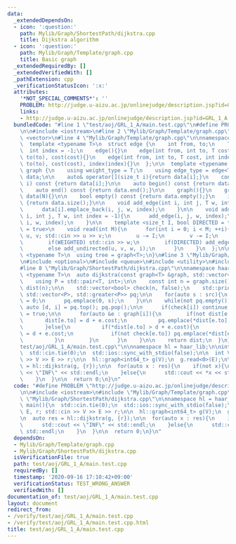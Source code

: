 ```yaml
---
data:
  _extendedDependsOn:
  - icon: ':question:'
    path: Mylib/Graph/ShortestPath/dijkstra.cpp
    title: Dijkstra algorithm
  - icon: ':question:'
    path: Mylib/Graph/Template/graph.cpp
    title: Basic graph
  _extendedRequiredBy: []
  _extendedVerifiedWith: []
  _pathExtension: cpp
  _verificationStatusIcon: ':x:'
  attributes:
    '*NOT_SPECIAL_COMMENTS*': ''
    PROBLEM: http://judge.u-aizu.ac.jp/onlinejudge/description.jsp?id=GRL_1_A
    links:
    - http://judge.u-aizu.ac.jp/onlinejudge/description.jsp?id=GRL_1_A
  bundledCode: "#line 1 \"test/aoj/GRL_1_A/main.test.cpp\"\n#define PROBLEM \"http://judge.u-aizu.ac.jp/onlinejudge/description.jsp?id=GRL_1_A\"\
    \n\n#include <iostream>\n#line 2 \"Mylib/Graph/Template/graph.cpp\"\n#include\
    \ <vector>\n#line 4 \"Mylib/Graph/Template/graph.cpp\"\n\nnamespace haar_lib {\n\
    \  template <typename T>\n  struct edge {\n    int from, to;\n    T cost;\n  \
    \  int index = -1;\n    edge(){}\n    edge(int from, int to, T cost): from(from),\
    \ to(to), cost(cost){}\n    edge(int from, int to, T cost, int index): from(from),\
    \ to(to), cost(cost), index(index){}\n  };\n\n  template <typename T>\n  struct\
    \ graph {\n    using weight_type = T;\n    using edge_type = edge<T>;\n\n    std::vector<std::vector<edge<T>>>\
    \ data;\n\n    auto& operator[](size_t i){return data[i];}\n    const auto& operator[](size_t\
    \ i) const {return data[i];}\n\n    auto begin() const {return data.begin();}\n\
    \    auto end() const {return data.end();}\n\n    graph(){}\n    graph(int N):\
    \ data(N){}\n\n    bool empty() const {return data.empty();}\n    int size() const\
    \ {return data.size();}\n\n    void add_edge(int i, int j, T w, int index = -1){\n\
    \      data[i].emplace_back(i, j, w, index);\n    }\n\n    void add_undirected(int\
    \ i, int j, T w, int index = -1){\n      add_edge(i, j, w, index);\n      add_edge(j,\
    \ i, w, index);\n    }\n\n    template <size_t I, bool DIRECTED = true, bool WEIGHTED\
    \ = true>\n    void read(int M){\n      for(int i = 0; i < M; ++i){\n        int\
    \ u, v; std::cin >> u >> v;\n        u -= I;\n        v -= I;\n        T w = 1;\n\
    \        if(WEIGHTED) std::cin >> w;\n        if(DIRECTED) add_edge(u, v, w, i);\n\
    \        else add_undirected(u, v, w, i);\n      }\n    }\n  };\n\n  template\
    \ <typename T>\n  using tree = graph<T>;\n}\n#line 3 \"Mylib/Graph/ShortestPath/dijkstra.cpp\"\
    \n#include <optional>\n#include <queue>\n#include <utility>\n#include <functional>\n\
    #line 8 \"Mylib/Graph/ShortestPath/dijkstra.cpp\"\n\nnamespace haar_lib {\n  template\
    \ <typename T>\n  auto dijkstra(const graph<T> &graph, std::vector<int> src){\n\
    \    using P = std::pair<T, int>;\n\n    const int n = graph.size();\n    std::vector<std::optional<T>>\
    \ dist(n);\n\n    std::vector<bool> check(n, false);\n    std::priority_queue<P,\
    \ std::vector<P>, std::greater<P>> pq;\n\n    for(auto s : src){\n      dist[s]\
    \ = 0;\n      pq.emplace(0, s);\n    }\n\n    while(not pq.empty()){\n      const\
    \ auto [d, i] = pq.top(); pq.pop();\n\n      if(check[i]) continue;\n      check[i]\
    \ = true;\n\n      for(auto &e : graph[i]){\n        if(not dist[e.to]){\n   \
    \       dist[e.to] = d + e.cost;\n          pq.emplace(*dist[e.to], e.to);\n \
    \       }else{\n          if(*dist[e.to] > d + e.cost){\n            dist[e.to]\
    \ = d + e.cost;\n            if(not check[e.to]) pq.emplace(*dist[e.to], e.to);\n\
    \          }\n        }\n      }\n    }\n\n    return dist;\n  }\n}\n#line 6 \"\
    test/aoj/GRL_1_A/main.test.cpp\"\n\nnamespace hl = haar_lib;\n\nint main(){\n\
    \  std::cin.tie(0);\n  std::ios::sync_with_stdio(false);\n\n  int V, E, r; std::cin\
    \ >> V >> E >> r;\n\n  hl::graph<int64_t> g(V);\n  g.read<0>(E);\n\n  auto res\
    \ = hl::dijkstra(g, {r});\n\n  for(auto x : res){\n    if(not x){\n      std::cout\
    \ << \"INF\" << std::endl;\n    }else{\n      std::cout << *x << std::endl;\n\
    \    }\n  }\n\n  return 0;\n}\n"
  code: "#define PROBLEM \"http://judge.u-aizu.ac.jp/onlinejudge/description.jsp?id=GRL_1_A\"\
    \n\n#include <iostream>\n#include \"Mylib/Graph/Template/graph.cpp\"\n#include\
    \ \"Mylib/Graph/ShortestPath/dijkstra.cpp\"\n\nnamespace hl = haar_lib;\n\nint\
    \ main(){\n  std::cin.tie(0);\n  std::ios::sync_with_stdio(false);\n\n  int V,\
    \ E, r; std::cin >> V >> E >> r;\n\n  hl::graph<int64_t> g(V);\n  g.read<0>(E);\n\
    \n  auto res = hl::dijkstra(g, {r});\n\n  for(auto x : res){\n    if(not x){\n\
    \      std::cout << \"INF\" << std::endl;\n    }else{\n      std::cout << *x <<\
    \ std::endl;\n    }\n  }\n\n  return 0;\n}\n"
  dependsOn:
  - Mylib/Graph/Template/graph.cpp
  - Mylib/Graph/ShortestPath/dijkstra.cpp
  isVerificationFile: true
  path: test/aoj/GRL_1_A/main.test.cpp
  requiredBy: []
  timestamp: '2020-09-16 17:10:42+09:00'
  verificationStatus: TEST_WRONG_ANSWER
  verifiedWith: []
documentation_of: test/aoj/GRL_1_A/main.test.cpp
layout: document
redirect_from:
- /verify/test/aoj/GRL_1_A/main.test.cpp
- /verify/test/aoj/GRL_1_A/main.test.cpp.html
title: test/aoj/GRL_1_A/main.test.cpp
---
```

